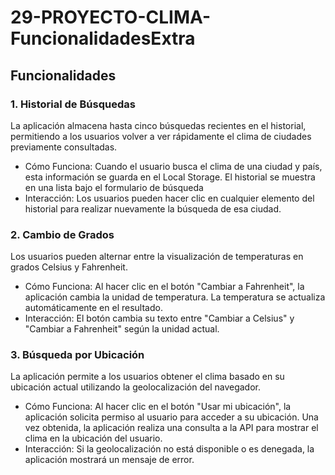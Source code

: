 # 29-PROYECTO-CLIMA-FuncionalidadesExtra
 
## Funcionalidades
### 1. Historial de Búsquedas

La aplicación almacena hasta cinco búsquedas recientes en el historial, permitiendo a los usuarios volver a ver rápidamente el clima de ciudades previamente consultadas.

- Cómo Funciona: Cuando el usuario busca el clima de una ciudad y país, esta información se guarda en el Local Storage. El historial se muestra en una lista bajo el formulario de búsqueda
- Interacción: Los usuarios pueden hacer clic en cualquier elemento del historial para realizar nuevamente la búsqueda de esa ciudad.

### 2. Cambio de Grados

Los usuarios pueden alternar entre la visualización de temperaturas en grados Celsius y Fahrenheit.

- Cómo Funciona: Al hacer clic en el botón "Cambiar a Fahrenheit", la aplicación cambia la unidad de temperatura. La temperatura se actualiza automáticamente en el resultado.
- Interacción: El botón cambia su texto entre "Cambiar a Celsius" y "Cambiar a Fahrenheit" según la unidad actual.

### 3. Búsqueda por Ubicación

La aplicación permite a los usuarios obtener el clima basado en su ubicación actual utilizando la geolocalización del navegador.

- Cómo Funciona: Al hacer clic en el botón "Usar mi ubicación", la aplicación solicita permiso al usuario para acceder a su ubicación. Una vez obtenida, la aplicación realiza una consulta a la API para mostrar el clima en la ubicación del usuario.
- Interacción: Si la geolocalización no está disponible o es denegada, la aplicación mostrará un mensaje de error.
